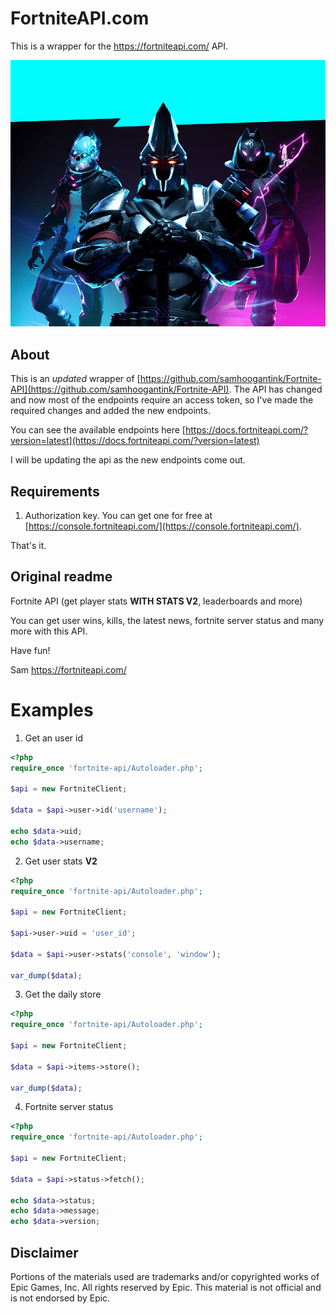 # FortniteAPI.com

This is a wrapper for the https://fortniteapi.com/ API.

![logo](./extra/wallpaper.png)

## About

This is an *updated* wrapper of [https://github.com/samhoogantink/Fortnite-API](https://github.com/samhoogantink/Fortnite-API).
The API has changed and now most of the endpoints require an access token, so I've made the required changes and added the new
endpoints.

You can see the available endpoints here [https://docs.fortniteapi.com/?version=latest](https://docs.fortniteapi.com/?version=latest)

I will be updating the api as the new endpoints come out.

## Requirements

1. Authorization key. You can get one for free at [https://console.fortniteapi.com/](https://console.fortniteapi.com/).

That's it.

## Original readme

Fortnite API (get player stats **WITH STATS V2**, leaderboards and more)

You can get user wins, kills, the latest news, fortnite server status and many more with this API.

Have fun!

Sam
https://fortniteapi.com/

# Examples

1. Get an user id
```php
<?php
require_once 'fortnite-api/Autoloader.php';

$api = new FortniteClient;

$data = $api->user->id('username');

echo $data->uid;
echo $data->username;
```

2. Get user stats **V2**
```php
<?php
require_once 'fortnite-api/Autoloader.php';

$api = new FortniteClient;

$api->user->uid = 'user_id';

$data = $api->user->stats('console', 'window');

var_dump($data);
```

3. Get the daily store
```php
<?php
require_once 'fortnite-api/Autoloader.php';

$api = new FortniteClient;

$data = $api->items->store();

var_dump($data);
```

4. Fortnite server status
```php
<?php
require_once 'fortnite-api/Autoloader.php';

$api = new FortniteClient;

$data = $api->status->fetch();

echo $data->status;
echo $data->message;
echo $data->version;
```

## Disclaimer

Portions of the materials used are trademarks and/or copyrighted works of Epic Games, Inc. All rights reserved by Epic. 
This material is not official and is not endorsed by Epic.
